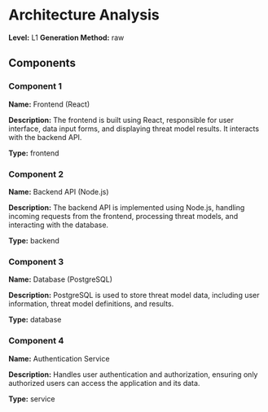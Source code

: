 # Architecture Analysis

**Level:** L1
**Generation Method:** raw

## Components

### Component 1

**Name:** Frontend (React)

**Description:** The frontend is built using React, responsible for user interface, data input forms, and displaying threat model results. It interacts with the backend API.

**Type:** frontend

### Component 2

**Name:** Backend API (Node.js)

**Description:** The backend API is implemented using Node.js, handling incoming requests from the frontend, processing threat models, and interacting with the database.

**Type:** backend

### Component 3

**Name:** Database (PostgreSQL)

**Description:** PostgreSQL is used to store threat model data, including user information, threat model definitions, and results.

**Type:** database

### Component 4

**Name:** Authentication Service

**Description:** Handles user authentication and authorization, ensuring only authorized users can access the application and its data.

**Type:** service

